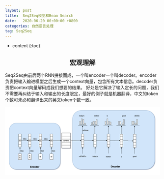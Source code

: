 ```yaml
---
layout: post
title:  Seq2Seq模型和Beam Search
date:   2020-06-20 00:00:00 +0800
categories: 自然语言处理
tag: Seq2Seq
---
```


* content
{:toc}


<h2 align="center">宏观理解</h2>

Seq2Seq由前后两个RNN拼接而成，一个叫encoder一个叫decoder。encoder负责把输入输进模型之后生成一个context向量，包含所有文本信息。decoder负责把context向量解码成我们想要的结果。
好处是它解决了输入定长的问题，我们不需要再纠结于输入和输出的长度限定，最好的例子就是机器翻译，中文的token个数可未必和翻译出来的英文token个数一致。

<p align="center"> 
  <img src="/imgs/seq2seq/1.png">
</p>














